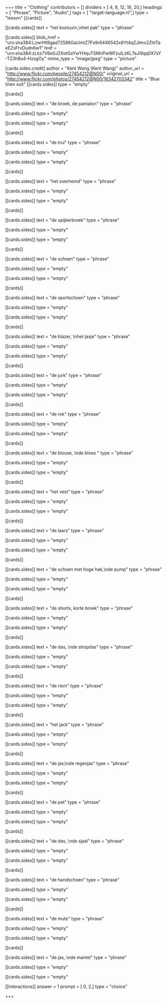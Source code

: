 +++
title = "Clothing"
contributors = []
dividers = [ 4, 8, 12, 16, 20,]
headings = [ "Phrase", "Picture", "Audio",]
tags = [ "target-language:nl",]
type = "lesson"
[[cards]]

[[cards.sides]]
text = "het kostuum,\nhet pak"
type = "phrase"

[[cards.sides]]
blob_href = "urn:sha384:LzwrHt9gad72586GaUmtZ7Fs9r64X6542x8Yt4qZJtmx2ZhtTaeEZsFtvDudn6w1"
href = "urn:sha384:zLkz7V6e0J2XotGsYwYHquTSMnPwWFzulLzKL7eJi9qq0X7sY-TZ3h8u4-HzsgOy"
mime_type = "image/jpeg"
type = "picture"

[cards.sides.credit]
author = "Kent Wang (Kent Wang)"
author_url = "http://www.flickr.com/people/27454212@N00/"
original_url = "http://www.flickr.com/photos/27454212@N00/18342703342"
title = "Blue linen suit"
[[cards.sides]]
type = "empty"

[[cards]]

[[cards.sides]]
text = "de broek, de pantalon"
type = "phrase"

[[cards.sides]]
type = "empty"

[[cards.sides]]
type = "empty"

[[cards]]

[[cards.sides]]
text = "de trui"
type = "phrase"

[[cards.sides]]
type = "empty"

[[cards.sides]]
type = "empty"

[[cards]]

[[cards.sides]]
text = "het overhemd"
type = "phrase"

[[cards.sides]]
type = "empty"

[[cards.sides]]
type = "empty"

[[cards]]

[[cards.sides]]
text = "de spijkerbroek"
type = "phrase"

[[cards.sides]]
type = "empty"

[[cards.sides]]
type = "empty"

[[cards]]

[[cards.sides]]
text = "de schoen"
type = "phrase"

[[cards.sides]]
type = "empty"

[[cards.sides]]
type = "empty"

[[cards]]

[[cards.sides]]
text = "de sportschoen"
type = "phrase"

[[cards.sides]]
type = "empty"

[[cards.sides]]
type = "empty"

[[cards]]

[[cards.sides]]
text = "de blazer, \nhet jasje"
type = "phrase"

[[cards.sides]]
type = "empty"

[[cards.sides]]
type = "empty"

[[cards]]

[[cards.sides]]
text = "de jurk"
type = "phrase"

[[cards.sides]]
type = "empty"

[[cards.sides]]
type = "empty"

[[cards]]

[[cards.sides]]
text = "de rok"
type = "phrase"

[[cards.sides]]
type = "empty"

[[cards.sides]]
type = "empty"

[[cards]]

[[cards.sides]]
text = "de blouse, \nde bloes "
type = "phrase"

[[cards.sides]]
type = "empty"

[[cards.sides]]
type = "empty"

[[cards]]

[[cards.sides]]
text = "het vest"
type = "phrase"

[[cards.sides]]
type = "empty"

[[cards.sides]]
type = "empty"

[[cards]]

[[cards.sides]]
text = "de laars"
type = "phrase"

[[cards.sides]]
type = "empty"

[[cards.sides]]
type = "empty"

[[cards]]

[[cards.sides]]
text = "de schoen met hoge hak,\nde pump"
type = "phrase"

[[cards.sides]]
type = "empty"

[[cards.sides]]
type = "empty"

[[cards]]

[[cards.sides]]
text = "de shorts, korte broek"
type = "phrase"

[[cards.sides]]
type = "empty"

[[cards.sides]]
type = "empty"

[[cards]]

[[cards.sides]]
text = "de das, \nde stropdas"
type = "phrase"

[[cards.sides]]
type = "empty"

[[cards.sides]]
type = "empty"

[[cards]]

[[cards.sides]]
text = "de riem"
type = "phrase"

[[cards.sides]]
type = "empty"

[[cards.sides]]
type = "empty"

[[cards]]

[[cards.sides]]
text = "het jack"
type = "phrase"

[[cards.sides]]
type = "empty"

[[cards.sides]]
type = "empty"

[[cards]]

[[cards.sides]]
text = "de jas;\nde regenjas"
type = "phrase"

[[cards.sides]]
type = "empty"

[[cards.sides]]
type = "empty"

[[cards]]

[[cards.sides]]
text = "de pet"
type = "phrase"

[[cards.sides]]
type = "empty"

[[cards.sides]]
type = "empty"

[[cards]]

[[cards.sides]]
text = "de das, \nde sjaal"
type = "phrase"

[[cards.sides]]
type = "empty"

[[cards.sides]]
type = "empty"

[[cards]]

[[cards.sides]]
text = "de handschoen"
type = "phrase"

[[cards.sides]]
type = "empty"

[[cards.sides]]
type = "empty"

[[cards]]

[[cards.sides]]
text = "de muts"
type = "phrase"

[[cards.sides]]
type = "empty"

[[cards.sides]]
type = "empty"

[[cards]]

[[cards.sides]]
text = "de jas, \nde mantel"
type = "phrase"

[[cards.sides]]
type = "empty"

[[cards.sides]]
type = "empty"

[[interactions]]
answer = 1
prompt = [ 0, 2,]
type = "choice"

+++
